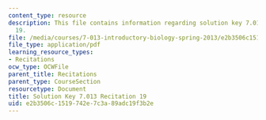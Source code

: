 ```yaml
---
content_type: resource
description: This file contains information regarding solution key 7.013 recitation
  19.
file: /media/courses/7-013-introductory-biology-spring-2013/e2b3506c1519742e7c3a89adc19f3b2e_MIT7_013S12_RecitatSol_19.pdf
file_type: application/pdf
learning_resource_types:
- Recitations
ocw_type: OCWFile
parent_title: Recitations
parent_type: CourseSection
resourcetype: Document
title: Solution Key 7.013 Recitation 19
uid: e2b3506c-1519-742e-7c3a-89adc19f3b2e
---
```

